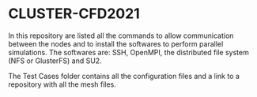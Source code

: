 # CLUSTER-CFD2021
In this repository are listed all the commands to allow communication between the nodes and to install the softwares to perform parallel simulations.
The softwares are: SSH, OpenMPI, the distributed file system (NFS or GlusterFS) and SU2.

The Test Cases folder contains all the configuration files and a link to a repository with all the mesh files.
